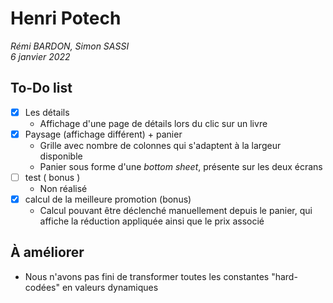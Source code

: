 # Henri Potech

*Rémi BARDON, Simon SASSI*  
*6 janvier 2022*

## To-Do list

- [x] Les détails
  - Affichage d'une page de détails lors du clic sur un livre
- [x] Paysage (affichage différent) + panier
  - Grille avec nombre de colonnes qui s'adaptent à la largeur disponible
  - Panier sous forme d'une *bottom sheet*, présente sur les deux écrans
- [ ] test ( bonus )
  - Non réalisé
- [x] calcul de la meilleure promotion (bonus)
  - Calcul pouvant être déclenché manuellement depuis le panier, qui affiche la réduction appliquée ainsi que le prix associé

## À améliorer

- Nous n'avons pas fini de transformer toutes les constantes "hard-codées" en valeurs dynamiques
